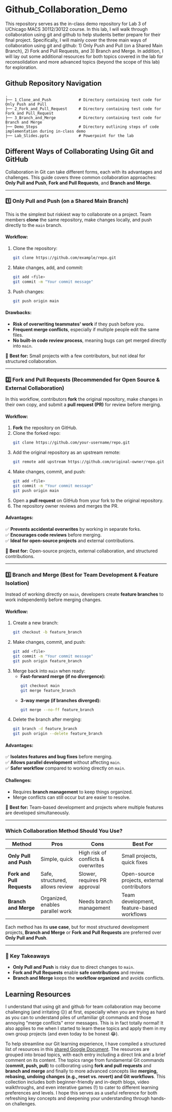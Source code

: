 # Github_Collaboration_Demo
This repository serves as the in-class demo repository for Lab 3 of UChicago MACS 30112/30122 course. In this lab, I will walk through collaboration using git and github to help students better prepare for their final project. Specifically, I will mainly cover the three main ways of collaboration using git and github: 1) Only Push and Pull (on a Shared Main Branch), 2) Fork and Pull Requests, and 3) Branch and Merge. In addition, I will lay out some additional resources for both topics covered in the lab for reconsolidation and more advanced topics (beyond the scope of this lab) for exploration.

## Github Repository Navigation
    .
    ├── 1_Clone_and_Push            # Directory containing test code for Only Push and Pull      
    ├── 2_Fork_and_Pull_Request     # Directory containing test code for Fork and Pull_Request
    ├── 3_Branch_and_Merge          # Directory containing test code for Branch and Merge
    ├── Demo_Steps                  # Directory outlining steps of code implementation during in-class demo
    ├── Lab_Slides.pptx             # Powerpoint for the lab

## Different Ways of Collaborating Using Git and GitHub

Collaboration in Git can take different forms, each with its advantages and challenges. This guide covers three common collaboration approaches: **Only Pull and Push**, **Fork and Pull Requests**, and **Branch and Merge**.

---

### **1️⃣ Only Pull and Push (on a Shared Main Branch)**

This is the simplest but riskiest way to collaborate on a project. Team members **clone** the same repository, make changes locally, and push directly to the `main` branch.

#### **Workflow:**
1. Clone the repository:
   ```bash
   git clone https://github.com/example/repo.git
   ```
2. Make changes, add, and commit:
   ```bash
   git add <file>
   git commit -m "Your commit message"
   ```
3. Push changes:
   ```bash
   git push origin main
   ```

#### **Drawbacks:**
- **Risk of overwriting teammates' work** if they push before you.
- **Frequent merge conflicts**, especially if multiple people edit the same files.
- **No built-in code review process**, meaning bugs can get merged directly into `main`.

🔹 **Best for:** Small projects with a few contributors, but not ideal for structured collaboration.

---

### **2️⃣ Fork and Pull Requests (Recommended for Open Source & External Collaboration)**

In this workflow, contributors **fork** the original repository, make changes in their own copy, and submit a **pull request (PR)** for review before merging.

#### **Workflow:**
1. **Fork** the repository on GitHub.
2. Clone the forked repo:
   ```bash
   git clone https://github.com/your-username/repo.git
   ```
3. Add the original repository as an upstream remote:
   ```bash
   git remote add upstream https://github.com/original-owner/repo.git
   ```
4. Make changes, commit, and push:
   ```bash
   git add <file>
   git commit -m "Your commit message"
   git push origin main
   ```
5. Open a **pull request** on GitHub from your fork to the original repository.
6. The repository owner reviews and merges the PR.

#### **Advantages:**
✅ **Prevents accidental overwrites** by working in separate forks.  
✅ **Encourages code reviews** before merging.  
✅ **Ideal for open-source projects** and external contributions.  

🔹 **Best for:** Open-source projects, external collaboration, and structured contributions.

---

### **3️⃣ Branch and Merge (Best for Team Development & Feature Isolation)**

Instead of working directly on `main`, developers create **feature branches** to work independently before merging changes.

#### **Workflow:**
1. Create a new branch:
   ```bash
   git checkout -b feature_branch
   ```
2. Make changes, commit, and push:
   ```bash
   git add <file>
   git commit -m "Your commit message"
   git push origin feature_branch
   ```
3. Merge back into `main` when ready:
   - **Fast-forward merge (if no divergence):**
     ```bash
     git checkout main
     git merge feature_branch
     ```
   - **3-way merge (if branches diverged):**
     ```bash
     git merge --no-ff feature_branch
     ```
4. Delete the branch after merging:
   ```bash
   git branch -d feature_branch
   git push origin --delete feature_branch
   ```

#### **Advantages:**
✅ **Isolates features and bug fixes** before merging.  
✅ **Allows parallel development** without affecting `main`.  
✅ **Safer workflow** compared to working directly on `main`.  

#### **Challenges:**
- Requires **branch management** to keep things organized.
- Merge conflicts can still occur but are easier to resolve.

🔹 **Best for:** Team-based development and projects where multiple features are developed simultaneously.

---

### **Which Collaboration Method Should You Use?**
| Method | Pros | Cons | Best For |
|--------|------|------|----------|
| **Only Pull and Push** | Simple, quick | High risk of conflicts & overwrites | Small projects, quick fixes |
| **Fork and Pull Requests** | Safe, structured, allows review | Slower, requires PR approval | Open-source projects, external contributors |
| **Branch and Merge** | Organized, enables parallel work | Needs branch management | Team development, feature-based workflows |

Each method has its **use case**, but for most structured development projects, **Branch and Merge** or **Fork and Pull Requests** are preferred over **Only Pull and Push**.

---

### **📌 Key Takeaways**
- **Only Pull and Push** is risky due to direct changes to `main`.
- **Fork and Pull Requests** enable **safe contributions** and review.
- **Branch and Merge** keeps the **workflow organized** and avoids conflicts.

## Learning Resources
I understand that using git and github for team collaboration may become challenging (and irritating 😑) at first, especially when you are trying as hard as you can to understand piles of unfamiliar git commands and those annoying "merge conflicts" error messages. This is in fact totally normal! It also applies to me when I started to learn these topics and apply them in my own group projects (and even today to be honest 😂). 

To help streamline our Git learning experience, I have compiled a structured list of resources in this [shared Google Document](https://docs.google.com/document/d/1CdQjL0-x_OCENWfhnkanihk5Ye7dHLX2ht5IKgZvIMk/edit?usp=sharing). The resources are grouped into broad topics, with each entry including a direct link and a brief comment on its content. The topics range from fundamental Git commands (**commit, push, pull**) to collborating using **fork and pull requests** and **branch and merge** and finally to more advanced concepts like **merging, rebasing, undoing changes (e.g., reset vs. revert) and Git workflows**. This collection includes both beginner-friendly and in-depth blogs, video walkthroughs, and even interative games (!) to cater to different learning preferences and levels. I hope this serves as a useful reference for both refreshing key concepts and deepening your understanding through hands-on challenges.
